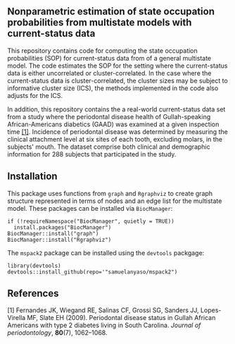 ## Nonparametric estimation of state occupation probabilities from multistate models with current-status data

This repository contains code for computing the state occupation probabilities (SOP) for current-status data from of a general multistate model. The code estimates the  SOP for the setting where the current-status data is either uncorrelated or cluster-correlated. In the case where the current-status data is cluster-correlated, the cluster sizes may be subject to informative cluster size (ICS), the methods implemented in the code also adjusts for the ICS.

In addition, this repository contains the a real-world current-status data set from a study where the periodontal disease health of Gullah-speaking African-Americans diabetics (GAAD) was examined at a given inspection time [[1]](#1). Incidence of periodontal disease was determined by measuring the clinical attachment level at six sites of each tooth, excluding molars, in the subjects' mouth. The dataset comprise both clinical and demographic information for 288 subjects that participated in the study. 

## Installation
This package uses functions from `graph` and `Rgraphviz` to create graph structure represented in terms of nodes and an edge list for the multistate model. These packages can be installed via `BiocManager`:

    if (!requireNamespace("BiocManager", quietly = TRUE))
      install.packages("BiocManager")
    BiocManager::install("graph")
    BiocManager::install("Rgraphviz")


The `mspack2` package can be installed using the `devtools` packgage:

    library(devtools) 
    devtools::install_github(repo='"samuelanyaso/mspack2") 

## References
<a id="1">[1]</a> 
Fernandes JK, Wiegand RE, Salinas CF, Grossi SG, Sanders JJ, Lopes-Virella MF, Slate EH (2009). 
Periodontal disease status in Gullah African Americans with type 2 diabetes living in South Carolina. 
*Journal of periodontology*, **80**(7), 1062–1068.
